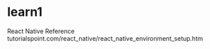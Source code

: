 # learn1
React Native 
Reference
tutorialspoint.com/react_native/react_native_environment_setup.htm
